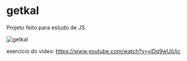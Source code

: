# getkal

Projeto feito para estudo de JS.


![getkal](https://user-images.githubusercontent.com/89783369/162074792-eb680720-90e7-4066-a6ec-61c23469eda0.png)

exercício do video: https://www.youtube.com/watch?v=yiDq9wUiUjc
